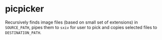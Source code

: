 # picpicker

Recursively finds image files (based on small set of extensions) in
`SOURCE_PATH`, pipes them to `sxiv` for user to pick and copies selected files
to `DESTINATION_PATH`.
